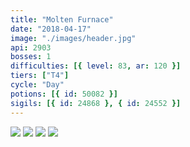 ```yaml
---
title: "Molten Furnace"
date: "2018-04-17"
image: "./images/header.jpg"
api: 2903
bosses: 1
difficulties: [{ level: 83, ar: 120 }]
tiers: ["T4"]
cycle: "Day"
potions: [{ id: 50082 }]
sigils: [{ id: 24868 }, { id: 24552 }]
---
```


<Grid>
<Row>
<Column compact>
<Image src="./images/start_area.jpg" compact/>
</Column>
<Column compact>
<Image src="./images/portal.jpg" compact/>
</Column>
</Row>

<Row>
<Column compact>
<Image src="./images/drill.jpg" compact/>
</Column>
<Column compact>
<Image src="./images/testing_area.jpg" compact/>
</Column>
</Row>
</Grid>
